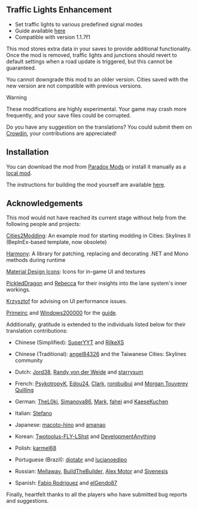 ## Traffic Lights Enhancement

* Set traffic lights to various predefined signal modes
* Guide available [here](https://github.com/slyh/Cities2-TrafficLightsEnhancement/tree/master/GUIDE.md)
* Compatible with version 1.1.7f1

This mod stores extra data in your saves to provide additional functionality. Once the mod is removed, traffic lights and junctions should revert to default settings when a road update is triggered, but this cannot be guaranteed.

You cannot downgrade this mod to an older version. Cities saved with the new version are not compatible with previous versions.

> [!WARNING]
> These modifications are highly experimental. Your game may crash more frequently, and your save files could be corrupted.

Do you have any suggestion on the translations? You could submit them on [Crowdin](https://crowdin.com/project/Cities2-TrafficLightsEnhancement), your contributions are appreciated!

## Installation

You can download the mod from [Paradox Mods](https://mods.paradoxplaza.com/mods/78960/Windows) or install it manually as a [local mod](https://cs2.paradoxwikis.com/Modding_Toolchain#Local_Mods_Location).

The instructions for building the mod yourself are available [here](https://github.com/slyh/Cities2-TrafficLightsEnhancement/tree/main/BUILD.md).

## Acknowledgements

This mod would not have reached its current stage without help from the following people and projects:

[Cities2Modding](https://github.com/optimus-code/Cities2Modding): An example mod for starting modding in Cities: Skylines II (BepInEx-based template, now obsolete)

[Harmony](https://github.com/pardeike/Harmony): A library for patching, replacing and decorating .NET and Mono methods during runtime

[Material Design Icons](https://github.com/google/material-design-icons): Icons for in-game UI and textures

[PickledDragon](https://github.com/EisbarGFX) and [Rebecca](https://github.com/slash-under) for their insights into the lane system's inner workings.

[Krzysztof](https://github.com/krzychu124) for advising on UI performance issues.

[Primeinc](https://github.com/primeinc) and [Windows200000](https://github.com/Windows200000) for the [guide](https://github.com/slyh/Cities2-TrafficLightsEnhancement/tree/master/GUIDE.md).

Additionally, gratitude is extended to the individuals listed below for their translation contributions:

* Chinese (Simplified): [SuperYYT](https://github.com/SuperYYT) and [RilkeXS](https://crowdin.com/profile/rilkexs)

* Chinese (Traditional): [angel84326](https://github.com/angel84326) and the Taiwanese Cities: Skylines community

* Dutch: [Jord38](https://github.com/Jord38), [Randy von der Weide](https://crowdin.com/profile/thesonnyx) and [starrysum](https://crowdin.com/profile/starrysum)

* French: [PsykotropyK](https://github.com/PsykotropyK), [Edou24](https://github.com/Edou24), [Clark](https://crowdin.com/profile/clarkent), [rorobuibui](https://crowdin.com/profile/rorobuibui) and [Morgan Touverey Quilling](https://crowdin.com/profile/mtouverey)

* German: [TheL0ki](https://github.com/TheL0ki), [Simanova86](https://github.com/Simanova86), [Mark](https://crowdin.com/profile/randomkuchen), [fahei](https://github.com/fahei) and [KaeseKuchen](https://crowdin.com/profile/kaesemitkuchen)

* Italian: [Stefano](https://crowdin.com/profile/furios)

* Japanese: [macoto-hino](https://github.com/macoto-hino) and [amanao](https://crowdin.com/profile/amanao)

* Korean: [Twotoolus-FLY-LShst](https://github.com/Twotoolus-FLY-LShst) and [DevelopmentAnything](https://github.com/DevelopmentAnything)

* Polish: [karmel68](https://crowdin.com/profile/karmel68)

* Portuguese (Brazil): [djotabr](https://github.com/djotabr) and [lucianoedipo](https://github.com/lucianoedipo)

* Russian: [Mellaway](https://github.com/Mellaway), [BuiIdTheBuilder](https://github.com/BuiIdTheBuilder), [Alex Motor](https://crowdin.com/profile/orwester) and [Sivenesis](https://crowdin.com/profile/sivenesis)

* Spanish: [Fabio Rodriguez](https://crowdin.com/profile/elwingcr) and [elGendo87](https://crowdin.com/profile/elgendo87)

Finally, heartfelt thanks to all the players who have submitted bug reports and suggestions.